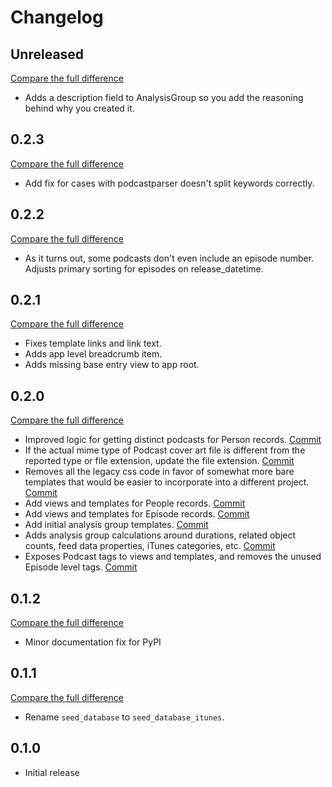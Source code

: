 # Changelog

## Unreleased

[Compare the full difference](https://github.com/andrlik/django-podcast-analyzer/compare/v0.2.3...HEAD)

- Adds a description field to AnalysisGroup so you add the reasoning behind why you created it.

## 0.2.3

[Compare the full difference](https://github.com/andrlik/django-podcast-analyzer/compare/v0.2.2...0.2.3)

- Add fix for cases with podcastparser doesn't split keywords correctly.

## 0.2.2

[Compare the full difference](https://github.com/andrlik/django-podcast-analyzer/compare/v0.2.1...0.2.2)

- As it turns out, some podcasts don't even include an episode number. Adjusts primary sorting for episodes on release_datetime.

## 0.2.1

[Compare the full difference](https://github.com/andrlik/django-podcast-analyzer/compare/v0.2.0...0.2.1)

- Fixes template links and link text.
- Adds app level breadcrumb item.
- Adds missing base entry view to app root.

## 0.2.0

[Compare the full difference](https://github.com/andrlik/django-podcast-analyzer/compare/v0.1.2...0.2.0)

- Improved logic for getting distinct podcasts for Person records. [Commit](https://github.com/andrlik/django-podcast-analyzer/commit/615e02aa2f57b0e0540375dd21c199d8bb4533fc)
- If the actual mime type of Podcast cover art file is different from the reported type or file extension, update the file extension. [Commit](https://github.com/andrlik/django-podcast-analyzer/commit/75fdd0f2e2f2fd326e60e6ba14f01e76d0be0901)
- Removes all the legacy css code in favor of somewhat more bare templates that would be easier to incorporate into a different project. [Commit](https://github.com/andrlik/django-podcast-analyzer/commit/bb49a0fc59a0014e499c46a879c2d2de4c05119e)
- Add views and templates for People records. [Commit](https://github.com/andrlik/django-podcast-analyzer/commit/251431ca1e6659a7453678847de00a3318741c4e)
- Add views and templates for Episode records. [Commit](https://github.com/andrlik/django-podcast-analyzer/commit/f72c3b2aa206e9f85c71e5f0b856fa6ce181d42e)
- Add initial analysis group templates. [Commit](https://github.com/andrlik/django-podcast-analyzer/commit/a1be7bbd19ae121df19db201c5a8e12635eac8fc)
- Adds analysis group calculations around durations, related object counts, feed data properties, iTunes categories, etc. [Commit](https://github.com/andrlik/django-podcast-analyzer/commit/86e5819e26d6bf2efe413febf82c162cd8d42554)
- Exposes Podcast tags to views and templates, and removes the unused Episode level tags. [Commit](https://github.com/andrlik/django-podcast-analyzer/commit/e96f87e68712648c46190babc54bef546b14f259)

## 0.1.2

[Compare the full difference](https://github.com/andrlik/django-podcast-analyzer/compare/v0.1.1...v0.1.2)

- Minor documentation fix for PyPI

## 0.1.1

[Compare the full difference](https://github.com/andrlik/django-podcast-analyzer/compare/v0.1.0...v0.1.1)

- Rename `seed_database` to `seed_database_itunes`.

## 0.1.0

- Initial release
